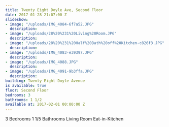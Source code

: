 ```yaml
---
title: Twenty Eight Doyle Ave, Second Floor
date: 2017-01-28 21:07:00 Z
slideshow:
- image: "/uploads/IMG_4084-6f7a52.JPG"
  description: 
- image: "/uploads/28%20%231%20Living%20Room.JPG"
  description: 
- image: "/uploads/28%20%231%20Half%20Bath%20off%20Kitchen-c826f3.JPG"
  description: 
- image: "/uploads/IMG_4083-e39397.JPG"
  description: 
- image: "/uploads/IMG_4088.JPG"
  description: 
- image: "/uploads/IMG_4091-9b3ffa.JPG"
  description: 
building: Twenty Eight Doyle Avenue
is available: true
floor: Second Floor
bedrooms: 3
bathrooms: 1 1/2
available at: 2017-02-01 00:00:00 Z
---
```


3 Bedrooms
1 1/5 Bathrooms
Living Room
Eat-in-Kitchen